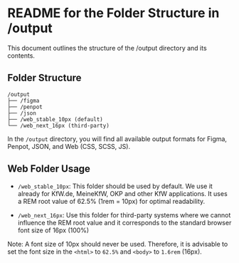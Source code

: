 # README for the Folder Structure in /output

This document outlines the structure of the /output directory and its contents.

## Folder Structure

```
/output
├── /figma
├── /penpot
├── /json
├── /web_stable_10px (default)
└── /web_next_16px (third-party)
```

In the `/output` directory, you will find all available output formats for Figma, Penpot, JSON, and Web (CSS, SCSS, JS).

## Web Folder Usage

- `/web_stable_10px`: This folder should be used by default. We use it already for KfW.de, MeineKfW, OKP and other KfW applications. It uses a REM root value of 62.5% (1rem = 10px) for optimal readability.

- `/web_next_16px`: Use this folder for third-party systems where we cannot influence the REM root value and it corresponds to the standard browser font size of 16px (100%)

Note: A font size of 10px should never be used. Therefore, it is advisable to set the font size in the `<html>` to `62.5%` and `<body>` to `1.6rem` (16px).
